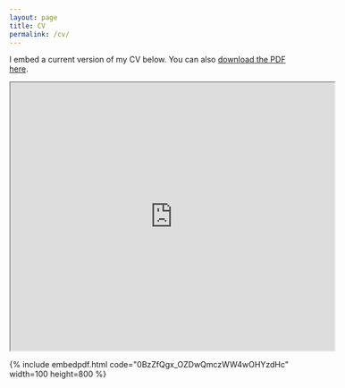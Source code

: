 ```yaml
---
layout: page
title: CV
permalink: /cv/
---
```


I embed a current version of my CV below. You can also [download the PDF here](https://drive.google.com/file/d/0BzZfQgx_OZDwQmczWW4wOHYzdHc/view?usp=sharing).

<iframe src="https://docs.google.com/viewer?srcid=0BzZfQgx_OZDwQmczWW4wOHYzdHc&pid=explorer&efh=false&a=v&chrome=false&embedded=true" width="580px" height="480px"></iframe>

{% include embedpdf.html code="0BzZfQgx_OZDwQmczWW4wOHYzdHc" width=100 height=800 %}
